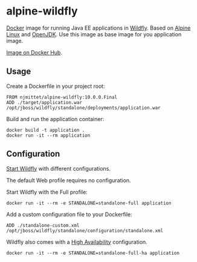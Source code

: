 alpine-wildfly
==============
[Docker](https://www.docker.com/) image for running Java EE applications in [Wildfly](http://www.wildfly.org/). Based on [Alpine Linux](http://alpinelinux.org/) and [OpenJDK](http://openjdk.java.net/). Use this image as base image for you application image.

[Image on Docker Hub](https://hub.docker.com/r/njmittet/alpine-wildfly/).

Usage
--------

Create a Dockerfile in your project root:
~~~~
FROM njmittet/alpine-wildfly:10.0.0.Final
ADD ./target/application.war /opt/jboss/wildfly/standalone/deployments/application.war
~~~~

Build and run the application container:
~~~~
docker build -t application .
docker run -it --rm application
~~~~

Configuration
-------------
[Start Wildfly](https://docs.jboss.org/author/display/WFLY10/Getting+Started+Guide#GettingStartedGuid0e-StartingWildFly10) with different configurations.

The default Web profile requires no configuration.

Start Wildfly with the Full profile: 
~~~~
docker run -it --rm -e STANDALONE=standalone-full application  
~~~~

Add a custom configuration file to your Dockerfile:
~~~~
ADD ./standalone-custom.xml /opt/jboss/wildfly/standalone/configuration/standalone.xml
~~~~

Wildfly also comes with a [High Availability](https://docs.jboss.org/author/display/WFLY10/High+Availability+Guide) configuration.
~~~~
docker run -it --rm -e STANDALONE=standalone-full-ha application  
~~~~
